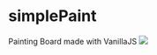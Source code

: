 # simplePaint
Painting Board made with VanillaJS
[![](https://img.shields.io/badge/simplePaint-watch-yellow?style=flat&labelColor=2c2c2c&logo=JavaScript)](https://jdentity.github.io/simplePaint/)
